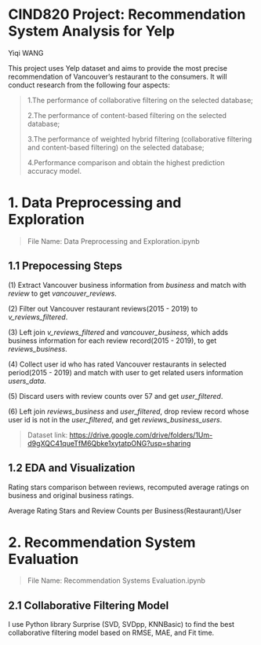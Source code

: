 # CIND820 Project: Recommendation System Analysis for Yelp
Yiqi WANG

This project uses Yelp dataset and aims to provide the most precise recommendation of Vancouver’s restaurant to the consumers. It will conduct research from the following four aspects:

> 1.The performance of collaborative filtering on the selected database;
> 
> 2.The performance of content-based filtering on the selected database;
> 
> 3.The performance of weighted hybrid filtering (collaborative filtering and content-based filtering) on the selected database;
> 
> 4.Performance comparison and obtain the highest prediction accuracy model.

# 1. Data Preprocessing and Exploration
> File Name: Data Preprocessing and Exploration.ipynb

## 1.1 Prepocessing Steps

(1) Extract Vancouver business information from *business* and match with *review* to get *vancouver_reviews*. 

(2) Filter out Vancouver restaurant reviews(2015 - 2019) to *v_reviews_filtered*. 

(3) Left join *v_reviews_filtered* and *vancouver_business*, which adds business information for each review record(2015 - 2019), to get *reviews_business*.

(4) Collect user id who has rated Vancouver restaurants in selected period(2015 - 2019) and match with user to get related users information *users_data*.

(5) Discard users with review counts over 57 and get *user_filtered*.

(6) Left join *reviews_business* and *user_filtered*, drop review record whose user id is not in the *user_filtered*, and get *reviews_business_users*.

> Dataset link: https://drive.google.com/drive/folders/1Um-d9gXQC41queTfM6Qbke1xytatpONG?usp=sharing

## 1.2 EDA and Visualization

Rating stars comparison between reviews, recomputed average ratings on business and original business ratings.

Average Rating Stars and Review Counts per Business(Restaurant)/User

# 2. Recommendation System Evaluation
> File Name: Recommendation Systems Evaluation.ipynb

## 2.1 Collaborative Filtering Model

I use Python library Surprise (SVD, SVDpp, KNNBasic) to find the best collaborative filtering model based on RMSE, MAE, and Fit time.
